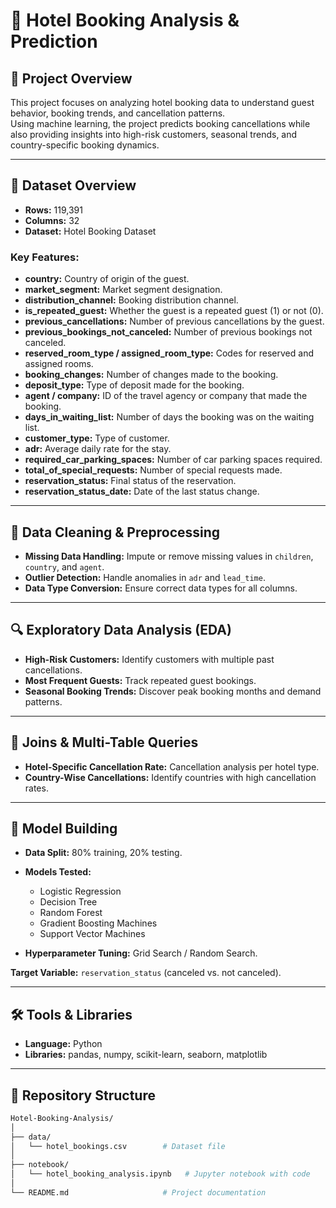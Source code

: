 # 🏨 Hotel Booking Analysis & Prediction  

## 📌 Project Overview  
This project focuses on analyzing hotel booking data to understand guest behavior, booking trends, and cancellation patterns.  
Using machine learning, the project predicts booking cancellations while also providing insights into high-risk customers, seasonal trends, and country-specific booking dynamics.  

----------------------------------------------------------------------------------------------------------------------

## 📂 Dataset Overview  
- **Rows:** 119,391  
- **Columns:** 32  
- **Dataset:** Hotel Booking Dataset  

### Key Features:
- **country:** Country of origin of the guest.  
- **market_segment:** Market segment designation.  
- **distribution_channel:** Booking distribution channel.  
- **is_repeated_guest:** Whether the guest is a repeated guest (1) or not (0).  
- **previous_cancellations:** Number of previous cancellations by the guest.  
- **previous_bookings_not_canceled:** Number of previous bookings not canceled.  
- **reserved_room_type / assigned_room_type:** Codes for reserved and assigned rooms.  
- **booking_changes:** Number of changes made to the booking.  
- **deposit_type:** Type of deposit made for the booking.  
- **agent / company:** ID of the travel agency or company that made the booking.  
- **days_in_waiting_list:** Number of days the booking was on the waiting list.  
- **customer_type:** Type of customer.  
- **adr:** Average daily rate for the stay.  
- **required_car_parking_spaces:** Number of car parking spaces required.  
- **total_of_special_requests:** Number of special requests made.  
- **reservation_status:** Final status of the reservation.  
- **reservation_status_date:** Date of the last status change.  

----------------------------------------------------------------------------------------------------------------------

## 🧹 Data Cleaning & Preprocessing  
- **Missing Data Handling:** Impute or remove missing values in `children`, `country`, and `agent`.  
- **Outlier Detection:** Handle anomalies in `adr` and `lead_time`.  
- **Data Type Conversion:** Ensure correct data types for all columns.  

----------------------------------------------------------------------------------------------------------------------

## 🔍 Exploratory Data Analysis (EDA)  
- **High-Risk Customers:** Identify customers with multiple past cancellations.  
- **Most Frequent Guests:** Track repeated guest bookings.  
- **Seasonal Booking Trends:** Discover peak booking months and demand patterns.  

----------------------------------------------------------------------------------------------------------------------

## 🔗 Joins & Multi-Table Queries  
- **Hotel-Specific Cancellation Rate:** Cancellation analysis per hotel type.  
- **Country-Wise Cancellations:** Identify countries with high cancellation rates.  

----------------------------------------------------------------------------------------------------------------------

## 🤖 Model Building  
- **Data Split:** 80% training, 20% testing.  
- **Models Tested:**  
  - Logistic Regression  
  - Decision Tree  
  - Random Forest  
  - Gradient Boosting Machines  
  - Support Vector Machines  

- **Hyperparameter Tuning:** Grid Search / Random Search.  

**Target Variable:** `reservation_status` (canceled vs. not canceled).  

----------------------------------------------------------------------------------------------------------------------

## 🛠️ Tools & Libraries  
- **Language:** Python  
- **Libraries:** pandas, numpy, scikit-learn, seaborn, matplotlib  

----------------------------------------------------------------------------------------------------------------------

## 📁 Repository Structure  

```bash
Hotel-Booking-Analysis/
│
├── data/
│   └── hotel_bookings.csv        # Dataset file
│
├── notebook/
│   └── hotel_booking_analysis.ipynb   # Jupyter notebook with code
│
└── README.md                     # Project documentation
